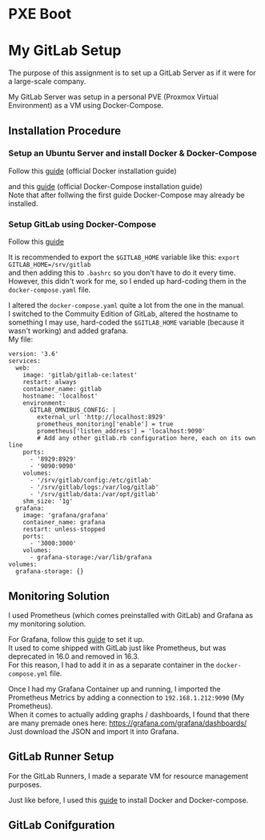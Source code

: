 # PXE Boot

# My GitLab Setup
The purpose of this assignment is to set up a GitLab Server as if it were for a large-scale company.

My GitLab Server was setup in a personal PVE (Proxmox Virtual Environment) as a VM using Docker-Compose.

## Installation Procedure
### Setup an Ubuntu Server and install Docker & Docker-Compose
Follow this [guide](<https://docs.docker.com/engine/install/ubuntu/#install-using-the-repository>) (official Docker installation guide)

and this [guide](<https://docs.docker.com/compose/install/linux/#install-using-the-repository>) (official Docker-Compose installation guide)  
Note that after follwing the first guide Docker-Compose may already be installed.

### Setup GitLab using Docker-Compose
Follow this [guide](<https://docs.gitlab.com/ee/install/docker.html#install-gitlab-using-docker-compose>)

It is recommended to export the `$GITLAB_HOME` variable like this: `export GITLAB_HOME=/srv/gitlab`  
and then adding this to `.bashrc` so you don't have to do it every time.  
However, this didn't work for me, so I ended up hard-coding them in the `docker-compose.yaml` file.

I altered the `docker-compose.yaml` quite a lot from the one in the manual.  
I switched to the Commuity Edition of GitLab, altered the hostname to something I may use, hard-coded the `$GITLAB_HOME` variable (because it wasn't working) and added grafana.  
My file:  
```
version: '3.6'
services:
  web:
    image: 'gitlab/gitlab-ce:latest'
    restart: always
    container_name: gitlab
    hostname: 'localhost'
    environment:
      GITLAB_OMNIBUS_CONFIG: |
        external_url 'http://localhost:8929'
        prometheus_monitoring['enable'] = true
        prometheus['listen_address'] = 'localhost:9090'
        # Add any other gitlab.rb configuration here, each on its own line
    ports:
      - '8929:8929'
      - '9090:9090'
    volumes:
      - '/srv/gitlab/config:/etc/gitlab'
      - '/srv/gitlab/logs:/var/log/gitlab'
      - '/srv/gitlab/data:/var/opt/gitlab'
    shm_size: '1g'
  grafana:
    image: 'grafana/grafana'
    container_name: grafana
    restart: unless-stopped
    ports:
      - '3000:3000'
    volumes:
      - grafana-storage:/var/lib/grafana
volumes:
  grafana-storage: {}
```

## Monitoring Solution
I used Prometheus (which comes preinstalled with GitLab) and Grafana as my monitoring solution.

For Grafana, follow this [guide](<https://docs.gitlab.com/ee/administration/monitoring/performance/grafana_configuration.html>) to set it up.  
It used to come shipped with GitLab just like Prometheus, but was deprecated in 16.0 and removed in 16.3.  
For this reason, I had to add it in as a separate container in the `docker-compose.yml` file.

Once I had my Grafana Container up and running, I imported the Prometheus Metrics by adding a connection to `192.168.1.212:9090` (My Prometheus).  
When it comes to actually adding graphs / dashboards, I found that there are many premade ones here: <https://grafana.com/grafana/dashboards/>  
Just download the JSON and import it into Grafana.

## GitLab Runner Setup
For the GitLab Runners, I made a separate VM for resource management purposes.

Just like before, I used this [guide](<https://docs.docker.com/engine/install/ubuntu/#install-using-the-repository>) to install Docker and Docker-compose.  


## GitLab Conifguration
